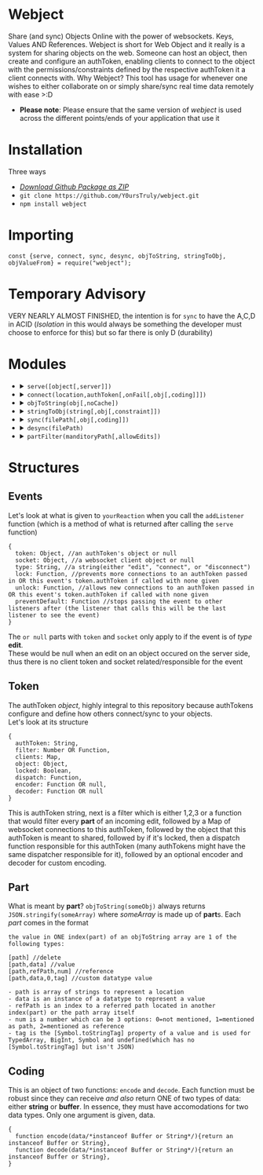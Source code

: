 # Webject
Share (and sync) Objects Online with the power of websockets. Keys, Values AND References. Webject is short for Web Object and it really is a system for sharing objects on the web. Someone can host an object, then create and configure an authToken, enabling clients to connect to the object with the permissions/constraints defined by the respective authToken it a client connects with. Why Webject? This tool has usage for whenever one wishes to either collaborate on or simply share/sync real time data remotely with ease >:D
<br>
- **Please note**: Please ensure that the same version of *webject* is used across the different points/ends of your application that use it
# Installation
Three ways
- *[Download Github Package as ZIP](https://github.com/Y0ursTruly/webject/archive/refs/heads/main.zip)*
- `git clone https://github.com/Y0ursTruly/webject.git`
- `npm install webject`
# Importing
```
const {serve, connect, sync, desync, objToString, stringToObj, objValueFrom} = require("webject");
```
# Temporary Advisory
VERY NEARLY ALMOST FINISHED, the intention is for `sync` to have the A,C,D in ACID (_Isolation_ in this would always be something the developer must choose to enforce for this) but so far there is only D (durability)

# Modules
<ul>
  <li>
    <details>
      <summary><code>serve([object[,server]])</code></summary>
      <ul>
        <li><b>Description: </b>Creates a websocket and returns methods for configuring <a href="#token">authToken</a>s to share objects</li>
        <li><b>Returns: </b>
        <details>
          <summary><u><code>myWebject Instance</code></u></summary>
          <ul>
            <li><code>authTokens</code> <a href="https://developer.mozilla.org/en-US/docs/Web/JavaScript/Reference/Global_Objects/Map">Map</a></li>
            <li>
              <details>
                <summary><code>addListener(event,yourReaction)</code></summary>
                <ul>
                  <li><b>Description: </b>adds an event listener for the myWebject instance where the possible events are <code>edit</code>, <code>connect</code> and <code>disconnect</code>. An edit occurs when an object is edited, and the connect and disconnect events occur on when users connect and disconnect to and from authTokens</li>
                  <li><b>Returns: </b>
<pre>
undefined
</pre>
                  </li>
                  <li><b>Arguments: </b>
                    <ul>
                      <li><b>event </b><code>String (either "edit", "connect" or "disconnect")</code> The type of <a href="#event">event</a> to listen to</li>
                      <li><b>yourReaction </b><code>function</code> A function that responds to when an <a href="#event">event</a> occurs</li>
                    </ul>
                  </li>
                </ul>
              </details>
            </li>
            <!---->
            <li>
              <details>
                <summary><code>endListener(event,yourReaction)</code></summary>
                <ul>
                  <li><b>Description: </b>Ends an event listener for the myWebject instance where the possible events are <code>edit</code>, <code>connect</code> and <code>disconnect</code>. An edit occurs when an object is edited, and the connect and disconnect events occur on when users connect and disconnect to and from authTokens</li>
                  <li><b>Returns: </b>
<pre>
undefined
</pre>
                  </li>
                  <li><b>Arguments: </b>
                    <ul>
                      <li><b>event </b><code>String (either "edit", "connect" or "disconnect")</code> The type of <a href="#event">event</a> being listen to</li>
                      <li><b>yourReaction </b><code>function</code> A function that was responding to when an <a href="#event">event</a> occurs</li>
                    </ul>
                  </li>
                </ul>
              </details>
            </li>
            <!---->
            <li>
              <details>
                <summary><code>addToken(filter[,object[,specificToken[,coding]]])</code></summary>
                <ul>
                  <li><b>Description: </b>Configures an <a href="#token">authToken</a> with a given <code>filter</code> (used to control user edits), an optional <code>object</code> or the one passed in when calling the <code>serve</code> function, a <code>specificToken</code> of your choice or one generated for you, then the <code>coding</code> which is used for custom encoding/decoding</li>
                  <li><b>Returns: </b>
<pre>
the string value of the authToken generated (either specificToken or one that was generated for you)
</pre>
                  </li>
                  <li><b>Arguments: </b>
                    <ul>
                      <li><b>filter </b><code>Number or function</code> Manages/controls the edits that a user connected via this authToken attempts to make (if number, 1 for no edits, 2 for only adding new values[not modifying or deleting] or 3 for all edits, else a custom function that would return true if a specific edit is allowed)</li>
                      <li><b>object </b><code>Object</code> The object that users connected via this <a href="#token">authToken</a> will connect to (the one given here, else the one given in the serve function)</li>
                      <li><b>specificToken </b><code>String</code> A unique key that is the string <a href="#token">authToken</a> that users can connect to an object by</li>
                      <li><b>coding </b><code>Object</code> Defines <a href="#coding">custom encoding scheme</a>, therefore if a user connects and doesn't have the same encoding scheme, they'd be unable to process the shared object and be booted</li>
                    </ul>
                  </li>
                </ul>
              </details>
            </li>
            <!---->
            <li>
              <details>
                <summary><code>endToken(authToken)</code></summary>
                <ul>
                  <li><b>Description: </b>Ends support of the given string authToken that users were able to connect to an object by</li>
                  <li><b>Returns: </b>
<pre>
Boolean (true)
</pre>
                  </li>
                  <li><b>Arguments: </b>
                    <ul>
                      <li><b>authToken </b><code>String</code> The unique key that is the string <a href="#token">authToken</a> that users were able to connect to an object by</li>
                    </ul>
                  </li>
                </ul>
              </details>
            </li>
            <!---->
            <li>
              <details>
                <summary><code>lock(authToken)</code></summary>
                <ul>
                  <li><b>Description: </b>Prevents new connections to the given authToken</li>
                  <li><b>Returns: </b>
<pre>
Boolean (true)
</pre>
                  </li>
                  <li><b>Arguments: </b>
                    <ul>
                      <li><b>authToken </b><code>String</code> The unique key that is the string <a href="#token">authToken</a> that users were able to connect to an object by</li>
                    </ul>
                  </li>
                </ul>
              </details>
            </li>
            <!---->
            <li>
              <details>
                <summary><code>unlock(authToken)</code></summary>
                <ul>
                  <li><b>Description: </b>Allows new connections to the given authToken</li>
                  <li><b>Returns: </b>
<pre>
Boolean (true)
</pre>
                  </li>
                  <li><b>Arguments: </b>
                    <ul>
                      <li><b>authToken </b><code>String</code> A unique key that is the string <a href="#token">authToken</a> that users can connect to an object by</li>
                    </ul>
                  </li>
                </ul>
              </details>
            </li>
            <!---->
          </ul>
        </details>
        </li>
        <li><b>Arguments: </b>
          <ul>
            <li><b>object </b><code>object (default is {})</code>The default object that will be served when <code>addToken</code> is called without a specified object</li>
          </ul>
          <ul>
            <li><b>server </b><code>instance of http.createServer</code>The server(instance of <a href="https://nodejs.org/api/http.html#httpcreateserveroptions-requestlistener">http.createServer</a>) that the websocket will be existing on, or one created on port 8009</li>
          </ul>
        </li>
      </ul>
    </details>
  </li>
  <li>
    <details>
      <summary><code>connect(location,authToken[,onFail[,obj[,coding]]])</code></summary>
      <ul>
        <li><b>Description: </b>An asynchronous function that connects to and when resolved, returns an object that is hosted on a websocket with a specified authToken</li>
        <li><b>Returns: </b>
<pre>
A promise that when resolved, returns an object that is hosted on a websocket with a specified authToken
</pre>
        </li>
        <li><b>Arguments: </b>
          <ul>
            <li><b>location </b><code>String (ws or wss protocol)</code> The remote destination's WebSocket URL for the object</li>
            <li><b>authToken </b><code>String</code> The remote destination's <a href="#token">authToken</a> for the object</li>
            <li><b>onFail </b><code>function</code> This is called when disconnected from the websocket (whether the initial connect fails or some time after, the connection was cut)</li>
            <li><b>obj </b><code>Object</code> A local, given, custom object that will be modified by the contents of the server's object</li>
            <li><b>coding </b><code>Object</code> Defines <a href="#coding">custom encoding scheme</a>; used for when the server has the same custom encoding scheme and thus the user would understand the server</li>
          </ul>
        </li>
      </ul>
    </details>
  </li>
  <!---->
  <li>
    <details>
      <summary><code>objToString(obj[,noCache])</code></summary>
      <ul>
        <li><b>Description: </b>Converts an object to an array which is a series stringified array of <a href="#part">part</a>s</li>
        <li><b>Returns: </b>
<pre>
String
</pre>
        </li>
        <li><b>Arguments: </b>
          <ul>
            <li><b>obj </b><code>Object</code> The object that will be serialised/stringified</li>
            <li><b>noCache </b><code>Boolean (false)</code> Determines if to rely on the previous state of the object(false) or not(true). It is false at default because it is usually more efficient to only share the differences/changes of the object in question</li>
          </ul>
        </li>
      </ul>
    </details>
  </li>
  <!---->
  <li>
    <details>
      <summary><code>stringToObj(string[,obj[,constraint]])</code></summary>
      <ul>
        <li><b>Description: </b>Modifies an object based on the string given, filtered by the constraint given, then returns that object. If no object was given, an empty object would be created and modified with that string</li>
        <li><b>Returns: </b>
<pre>
Object
</pre>
        </li>
        <li><b>Arguments: </b>
          <ul>
            <li><b>string </b><code>String</code> Serialised/stringified array of <a href="#part">part</a>s</li>
            <li><b>obj </b><code>Object</code> The object to modify based on the string filtered by the constraint</li>
            <li><b>constraint </b><code>Number OR Function</code> If it is a number, 1(for view only), 2(for only adding new keys and not modifying or deleting any), 3(any and all edits) or a a custom function that deals with each <b>part</b></li>
          </ul>
        </li>
      </ul>
    </details>
  </li>
  <!---->
  <li>
    <details>
      <summary><code>sync(filePath[,obj[,coding]])</code></summary>
      <ul>
        <li><b>Description: </b>A function that persistently saves a given object upon each change. Note that it will try to modify the given object from what is at the fileName first then write the object's contents to the fileName. If no object is given, it will be exactly what can be built from the contents in filePath or an empty object</li>
        <li><b>Returns: </b>
<pre>
Object

- if syncList already includes filePath, the syncList's object already stored
one to one relation between a unique object and a unique filePath is how sync function works
do not worry about "should I desync when finished using sync" because there is a counter acting as the amount of times the function was called with a unique filePath

- else if obj was given
--  if filePath has webject serialised/stringified content, obj modified by contents of filePath
--  else, the unmodified obj

- else (obj was NOT given)
--  if filePath has webject serialised/stringified content, solely the parsed value of filePath contents
--  else, an empty object {}
</pre>
        </li>
        <li><b>Arguments: </b>
          <ul>
            <li><b>filePath </b><code>String</code> The FULL system file path (the saved file would be <code>filePath+'.json'</code></li>
            <li><b>obj </b><code>Object</code> The object to be synchronised to the filePath</li>
            <li><b>coding </b><code>Object</code> Defines a <a href="#coding">custom encoding scheme</a></li>
          </ul>
        </li>
      </ul>
    </details>
  </li>
  <!---->
  <li>
    <details>
      <summary><code>desync(filePath)</code></summary>
      <ul>
        <li><b>Description: </b>Terminates the synchronisation of an object to a given filePath (or simply decrements a counter discussed in <b>sync</b>)</li>
        <li><b>Returns: </b>
<pre>
undefined
</pre>
        </li>
        <li><b>Arguments: </b>
          <ul>
            <li><b>filePath </b><code>String</code> The FULL system file path</li>
          </ul>
        </li>
      </ul>
    </details>
  </li>
  <!---->
  <li>
    <details>
      <summary><code>partFilter(manditoryPath[,allowEdits])</code></summary>
      <ul>
        <li><b>Description: </b>Creates a custom filter function that will only accept an edit from a <a href="#part">part</a> inside a certain manditoryPath</li>
        <li><b>Returns: </b>
<pre>
Function (the filter function)
</pre>
        </li>
        <li><b>Arguments: </b>
          <ul>
            <li><b>manditoryPath </b><code>String[]</code> The path in the object in which edits will be accepted (only data inside/under this path gets edited)</li>
            <li><b>allowAllEdits </b><code>Boolean(false)</code> Everything inside/under the given manditoryPath is treated like the number 2 filter(only new keys, no edits or deletions) WHEN FALSE. When true, all edits inside manditoryPath are allowed (like the number 3 filter)</li>
          </ul>
        </li>
      </ul>
    </details>
  </li>
</ul>

# Structures
## Events
Let's look at what is given to `yourReaction` when you call the `addListener` function (which is a method of what is returned after calling the `serve` function)
```
{
  token: Object, //an authToken's object or null
  socket: Object, //a websocket client object or null
  type: String, //a string(either "edit", "connect", or "disconnect")
  lock: Function, //prevents more connections to an authToken passed in OR this event's token.authToken if called with none given
  unlock: Function, //allows new connections to an authToken passed in OR this event's token.authToken if called with none given
  preventDefault: Function //stops passing the event to other listeners after (the listener that calls this will be the last listener to see the event)
}
```
The `or null` parts with `token` and `socket` only apply to if the event is of _type_ **edit**.<br>
These would be null when an edit on an object occured on the server side, thus there is no client token and socket related/responsible for the event

## Token
The authToken _object_, highly integral to this repository because authTokens configure and define how others connect/sync to your objects.<br>
Let's look at its structure
```
{
  authToken: String,
  filter: Number OR Function,
  clients: Map,
  object: Object,
  locked: Boolean,
  dispatch: Function,
  encoder: Function OR null,
  decoder: Function OR null
}
```
This is authToken string, next is a filter which is either 1,2,3 or a function that would filter every **part** of an incoming edit, followed by a Map of websocket connections to this authToken, followed by the object that this authToken is meant to shared, followed by if it's locked, then a dispatch function responsible for this authToken (many authTokens might have the same dispatcher responsible for it), followed by an optional encoder and decoder for custom encoding.

## Part
What is meant by **part**? `objToString(someObj)` always returns `JSON.stringify(someArray)` where *someArray* is made up of **part**s. Each *part* comes in the format
```
the value in ONE index(part) of an objToString array are 1 of the following types:

[path] //delete
[path,data] //value
[path,refPath,num] //reference
[path,data,0,tag] //custom datatype value

- path is array of strings to represent a location
- data is an instance of a datatype to represent a value
- refPath is an index to a referred path located in another index(part) or the path array itself
- num is a number which can be 3 options: 0=not mentioned, 1=mentioned as path, 2=mentioned as reference
- tag is the [Symbol.toStringTag] property of a value and is used for TypedArray, BigInt, Symbol and undefined(which has no [Symbol.toStringTag] but isn't JSON)
```

## Coding
This is an object of two functions: `encode` and `decode`. Each function must be robust since they can receive _and also_ return ONE of two types of data: either **string** or **buffer**. In essence, they must have accomodations for two data types. Only one argument is given, data.
```
{
  function encode(data/*instanceof Buffer or String*/){return an instanceof Buffer or String},
  function decode(data/*instanceof Buffer or String*/){return an instanceof Buffer or String},
}
```